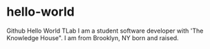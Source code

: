 # hello-world
Github Hello World TLab
I am a student software developer with 'The Knowledge House". I am from Brooklyn, NY born and raised. 
